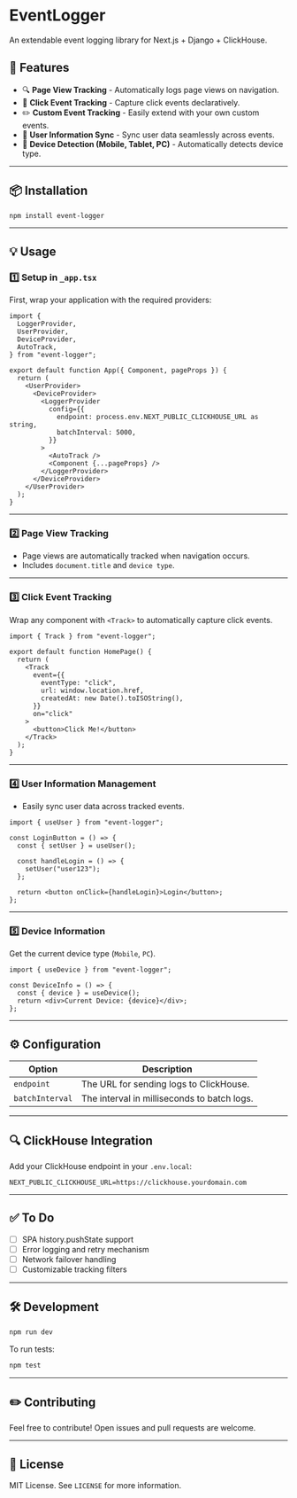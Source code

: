 # EventLogger

An extendable event logging library for Next.js + Django + ClickHouse.

## 🚀 Features

- 🔍 **Page View Tracking** - Automatically logs page views on navigation.
- 🔄 **Click Event Tracking** - Capture click events declaratively.
- ✏️ **Custom Event Tracking** - Easily extend with your own custom events.
- 👥 **User Information Sync** - Sync user data seamlessly across events.
- 📱 **Device Detection (Mobile, Tablet, PC)** - Automatically detects device type.

---

## 📦 Installation

```bash
npm install event-logger
```

---

## 💡 Usage

### 1️⃣ **Setup in `_app.tsx`**

First, wrap your application with the required providers:

```tsx
import {
  LoggerProvider,
  UserProvider,
  DeviceProvider,
  AutoTrack,
} from "event-logger";

export default function App({ Component, pageProps }) {
  return (
    <UserProvider>
      <DeviceProvider>
        <LoggerProvider
          config={{
            endpoint: process.env.NEXT_PUBLIC_CLICKHOUSE_URL as string,
            batchInterval: 5000,
          }}
        >
          <AutoTrack />
          <Component {...pageProps} />
        </LoggerProvider>
      </DeviceProvider>
    </UserProvider>
  );
}
```

---

### 2️⃣ **Page View Tracking**

- Page views are automatically tracked when navigation occurs.
- Includes `document.title` and `device type`.

---

### 3️⃣ **Click Event Tracking**

Wrap any component with `<Track>` to automatically capture click events.

```tsx
import { Track } from "event-logger";

export default function HomePage() {
  return (
    <Track
      event={{
        eventType: "click",
        url: window.location.href,
        createdAt: new Date().toISOString(),
      }}
      on="click"
    >
      <button>Click Me!</button>
    </Track>
  );
}
```

---

### 4️⃣ **User Information Management**

- Easily sync user data across tracked events.

```tsx
import { useUser } from "event-logger";

const LoginButton = () => {
  const { setUser } = useUser();

  const handleLogin = () => {
    setUser("user123");
  };

  return <button onClick={handleLogin}>Login</button>;
};
```

---

### 5️⃣ **Device Information**

Get the current device type (`Mobile`, `PC`).

```tsx
import { useDevice } from "event-logger";

const DeviceInfo = () => {
  const { device } = useDevice();
  return <div>Current Device: {device}</div>;
};
```

---

## ⚙️ Configuration

| Option          | Description                                 |
| --------------- | ------------------------------------------- |
| `endpoint`      | The URL for sending logs to ClickHouse.     |
| `batchInterval` | The interval in milliseconds to batch logs. |

---

## 🔍 **ClickHouse Integration**

Add your ClickHouse endpoint in your `.env.local`:

```
NEXT_PUBLIC_CLICKHOUSE_URL=https://clickhouse.yourdomain.com
```

---

## ✅ **To Do**

- [ ] SPA history.pushState support
- [ ] Error logging and retry mechanism
- [ ] Network failover handling
- [ ] Customizable tracking filters

---

## 🛠️ **Development**

```bash
npm run dev
```

To run tests:

```bash
npm test
```

---

## ✏️ **Contributing**

Feel free to contribute! Open issues and pull requests are welcome.

---

## 📄 **License**

MIT License. See `LICENSE` for more information.
